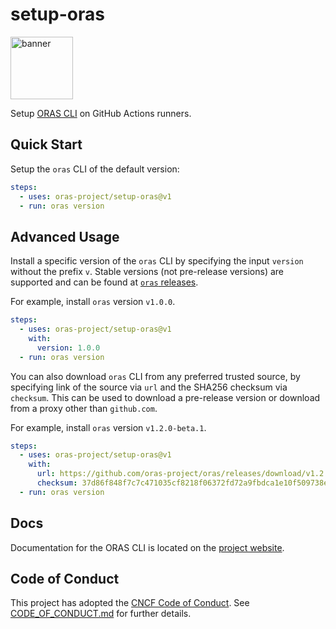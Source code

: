 # setup-oras

<p align="left">
<a href="https://oras.land/"><img src="https://oras.land/img/oras.svg" alt="banner" width="100px"></a>
</p>

Setup [ORAS CLI](https://github.com/oras-project/oras) on GitHub Actions runners.

## Quick Start

Setup the `oras` CLI of the default version:

```yaml
steps:
  - uses: oras-project/setup-oras@v1
  - run: oras version
```

## Advanced Usage

Install a specific version of the `oras` CLI by specifying the input `version` without the prefix `v`. Stable versions (not pre-release versions) are supported and can be found at [`oras` releases](https://github.com/oras-project/oras/releases).

For example, install `oras` version `v1.0.0`.

```yaml
steps:
  - uses: oras-project/setup-oras@v1
    with:
      version: 1.0.0
  - run: oras version
```

You can also download `oras` CLI from any preferred trusted source, by specifying link of the source via `url` and the SHA256 checksum via `checksum`. This can be used to download a pre-release version or download from a proxy other than `github.com`. 

For example, install `oras` version `v1.2.0-beta.1`.

```yaml
steps:
  - uses: oras-project/setup-oras@v1
    with:
      url: https://github.com/oras-project/oras/releases/download/v1.2.0-beta.1/oras_1.2.0-beta.1_linux_amd64.tar.gz
      checksum: 37d86f848f7c7c471035cf8218f06372fd72a9fbdca1e10f509738e222b3b2be
  - run: oras version
```

## Docs

Documentation for the ORAS CLI is located on the [project website][docs-cli].

[docs-cli]: https://oras.land/docs/commands/use_oras_cli

## Code of Conduct

This project has adopted the [CNCF Code of Conduct](https://github.com/cncf/foundation/blob/master/code-of-conduct.md). See [CODE_OF_CONDUCT.md](CODE_OF_CONDUCT.md) for further details.
